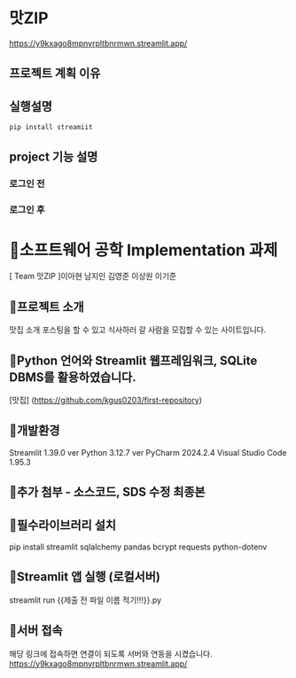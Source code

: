 # 맛ZIP
<https://y9kxago8mpnyrpltbnrmwn.streamlit.app/>
## 프로젝트 계획 이유

## 실행설명
```
pip install streamiit
```
## project 기능 설명
### 로그인 전

### 로그인 후


# 📌소프트웨어 공학 Implementation 과제
[ Team 맛ZIP ]이아현 남지인 김영준 이상원 이기준

## 📌프로젝트 소개
맛집 소개 포스팅을 할 수 있고 식사하러 갈 사람을 모집할 수 있는 사이트입니다.

## 📌Python 언어와 Streamlit 웹프레임워크, SQLite DBMS를 활용하였습니다.
[맛집] (https://github.com/kgus0203/first-repository)

## 📌개발환경
Streamlit 1.39.0 ver 
Python 3.12.7 ver
PyCharm 2024.2.4
Visual Studio Code 1.95.3

## 📌추가 첨부 - 소스코드, SDS 수정 최종본


## 📌필수라이브러리 설치
pip install streamlit sqlalchemy pandas bcrypt requests python-dotenv

## 📌Streamlit 앱 실행 (로컬서버)
streamlit run {{제출 전 파일 이름 적기!!!}}.py

## 📌서버 접속
해당 링크에 접속하면 연결이 되도록 서버와 연동을 시켰습니다.
https://y9kxago8mpnyrpltbnrmwn.streamlit.app/
